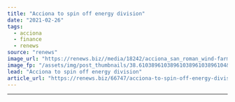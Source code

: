 ```yaml
---
title: "Acciona to spin off energy division"
date: "2021-02-26"
tags: 
  - acciona
  - finance
  - renews
source: "renews"
image_url: "https://renews.biz//media/18242/acciona_san_roman_wind-farm.jpg?mode=crop&width=770&heightratio=0.6103896103896103896103896104&slimmage=true"
image_fp: "/assets/img/post_thumbnails/38.6103896103896103896103896104&slimmage=true"
lead: "Acciona to spin off energy division"
article_url: "https://renews.biz/66747/acciona-to-spin-off-energy-division/"
---
```


---
